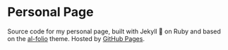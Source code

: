 # Personal Page

Source code for my personal page, built with Jekyll 🧪 on Ruby and based on the [al-folio](https://github.com/alshedivat/al-folio) theme. Hosted by [GitHub Pages](https://pages.github.com).